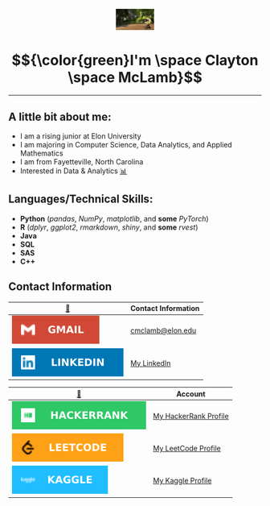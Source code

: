 <p align="center"><img width=15%" src="https://github.com/claytonmclamb/claytonmclamb/blob/main/shreck.gif" alt="lang image here" /></p>

# $${\color{green}I'm \space Clayton \space McLamb}$$


---
  
## A little bit about me:
  
  * I am a rising junior at Elon University
  * I am majoring in Computer Science, Data Analytics, and Applied Mathematics 
  * I am from Fayetteville, North Carolina
  * Interested in Data & Analytics [📊](#-analytics-)

## Languages/Technical Skills:

  * **Python** (*pandas*, *NumPy*, *matplotlib*, and **some** *PyTorch*)
  * **R** (*dplyr*, *ggplot2*, *rmarkdown*, *shiny*, and **some** *rvest*)
  * **Java**
  * **SQL**
  * **SAS**
  * **C++**



## Contact Information

|  [📱](#-contact-)                                                                     | Contact Information  |
|-------------------------------------------------------------------------------------------------------------|----------------------|
| <div><img src="https://github.com/claytonmclamb/claytonmclamb/blob/main/gmail.svg"/> | cmclamb@elon.edu|
| <img src="https://github.com/claytonmclamb/claytonmclamb/blob/main/linkedin.svg"/> | [My LinkedIn](www.linkedin.com/in/clayton-mclamb) |



| [👨](#-social-) | Account |
| ---------------------------------------------------------------------------------------------------------------- | ------------------------------------------------------------------ |
| <img src="https://github.com/claytonmclamb/claytonmclamb/blob/main/hackerrank.svg"/> | [My HackerRank Profile](https://www.hackerrank.com/cmclamb?hr_r=1) |
| <img src="https://github.com/claytonmclamb/claytonmclamb/blob/main/leetcode.svg"/>     | [My LeetCode Profile](https://leetcode.com/claytonmclamb) |
| <img src="https://github.com/claytonmclamb/claytonmclamb/blob/main/kaggle.svg"/> | [My Kaggle Profile](https://www.kaggle.com/claytonmclamb) | 


    

